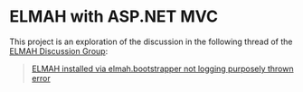 # ELMAH with ASP.NET MVC

This project is an exploration of the discussion in the following thread
of the [ELMAH Discussion Group](http://groups.google.com/group/elmah):

> [ELMAH installed via elmah.bootstrapper not logging purposely thrown error](https://groups.google.com/forum/#!topic/elmah/6baNilOnWyk)
